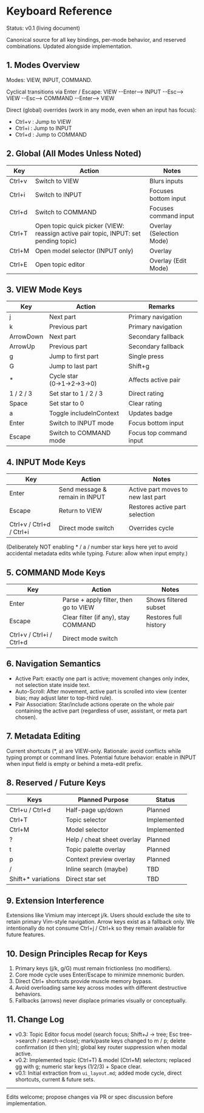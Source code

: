 # Keyboard Reference

Status: v0.1 (living document)

Canonical source for all key bindings, per-mode behavior, and reserved combinations. Updated alongside implementation.

## 1. Modes Overview
Modes: VIEW, INPUT, COMMAND.

Cyclical transitions via Enter / Escape:
VIEW --Enter--> INPUT --Esc--> VIEW --Esc--> COMMAND --Enter--> VIEW

Direct (global) overrides (work in any mode, even when an input has focus):
- Ctrl+v : Jump to VIEW
- Ctrl+i : Jump to INPUT
- Ctrl+d : Jump to COMMAND

## 2. Global (All Modes Unless Noted)
| Key | Action | Notes |
|-----|--------|-------|
| Ctrl+v | Switch to VIEW | Blurs inputs |
| Ctrl+i | Switch to INPUT | Focuses bottom input |
| Ctrl+d | Switch to COMMAND | Focuses command input |
| Ctrl+T | Open topic quick picker (VIEW: reassign active pair topic, INPUT: set pending topic) | Overlay (Selection Mode) |
| Ctrl+M | Open model selector (INPUT only) | Overlay |
| Ctrl+E | Open topic editor | Overlay (Edit Mode) |

## 3. VIEW Mode Keys
| Key | Action | Remarks |
|-----|--------|---------|
| j | Next part | Primary navigation |
| k | Previous part | Primary navigation |
| ArrowDown | Next part | Secondary fallback |
| ArrowUp | Previous part | Secondary fallback |
| g | Jump to first part | Single press |
| G | Jump to last part | Shift+g |
| * | Cycle star (0→1→2→3→0) | Affects active pair |
| 1 / 2 / 3 | Set star to 1 / 2 / 3 | Direct rating |
| Space | Set star to 0 | Clear rating |
| a | Toggle includeInContext | Updates badge |
| Enter | Switch to INPUT mode | Focus bottom input |
| Escape | Switch to COMMAND mode | Focus top command input |

## 4. INPUT Mode Keys
| Key | Action | Notes |
|-----|--------|-------|
| Enter | Send message & remain in INPUT | Active part moves to new last part |
| Escape | Return to VIEW | Restores active part selection |
| Ctrl+v / Ctrl+d / Ctrl+i | Direct mode switch | Overrides cycle |

(Deliberately NOT enabling * / a / number star keys here yet to avoid accidental metadata edits while typing. Future: allow when input empty.)

## 5. COMMAND Mode Keys
| Key | Action | Notes |
|-----|--------|-------|
| Enter | Parse + apply filter, then go to VIEW | Shows filtered subset |
| Escape | Clear filter (if any), stay COMMAND | Restores full history |
| Ctrl+v / Ctrl+i / Ctrl+d | Direct mode switch | |

## 6. Navigation Semantics
- Active Part: exactly one part is active; movement changes only index, not selection state inside text.
- Auto-Scroll: After movement, active part is scrolled into view (center bias; may adjust later to top-third rule).
- Pair Association: Star/include actions operate on the whole pair containing the active part (regardless of user, assistant, or meta part chosen).

## 7. Metadata Editing
Current shortcuts (*, a) are VIEW-only. Rationale: avoid conflicts while typing prompt or command lines. Potential future behavior: enable in INPUT when input field is empty or behind a meta-edit prefix.

## 8. Reserved / Future Keys
| Keys | Planned Purpose | Status |
|------|------------------|--------|
| Ctrl+u / Ctrl+d | Half-page up/down | Planned |
| Ctrl+T | Topic selector | Implemented |
| Ctrl+M | Model selector | Implemented |
| ? | Help / cheat sheet overlay | Planned |
| t | Topic palette overlay | Planned |
| p | Context preview overlay | Planned |
| / | Inline search (maybe) | TBD |
| Shift+* variations | Direct star set | TBD |

## 9. Extension Interference
Extensions like Vimium may intercept j/k. Users should exclude the site to retain primary Vim-style navigation. Arrow keys exist as a fallback only. We intentionally do not consume Ctrl+j / Ctrl+k so they remain available for future features.

## 10. Design Principles Recap for Keys
1. Primary keys (j/k, g/G) must remain frictionless (no modifiers).
2. Core mode cycle uses Enter/Escape to minimize mnemonic burden.
3. Direct Ctrl+<mode-initial> shortcuts provide muscle memory bypass.
4. Avoid overloading same key across modes with different destructive behaviors.
5. Fallbacks (arrows) never displace primaries visually or conceptually.

## 11. Change Log
- v0.3: Topic Editor focus model (search focus; Shift+J -> tree; Esc tree->search / search->close); mark/paste keys changed to m / p; delete confirmation (d then y/n); global key router suppression when modal active.
- v0.2: Implemented topic (Ctrl+T) & model (Ctrl+M) selectors; replaced gg with g; numeric star keys (1/2/3) + Space clear.
- v0.1: Initial extraction from `ui_layout.md`; added mode cycle, direct shortcuts, current & future sets.

---
Edits welcome; propose changes via PR or spec discussion before implementation.
